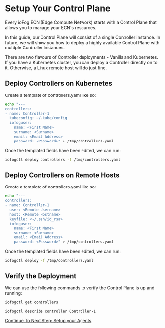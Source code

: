 # Setup Your Control Plane

Every ioFog ECN (Edge Compute Network) starts with a Control Plane that allows you to manage your ECN's resources.

In this guide, our Control Plane will consist of a single Controller instance. In future, we will show you how to deploy a highly available Control Plane with multiple Controller instances.

There are two flavours of Controller deployments - Vanilla and Kubernetes. If you have a Kubernetes cluster, you can deploy a Controller directly on to it. Otherwise, a Linux remote host will do just fine.

## Deploy Controllers on Kubernetes

Create a template of controllers.yaml like so:

```bash
echo "---
controllers:
- name: Controller-1
  kubeconfig: ~/.kube/config
  iofoguser:
    name: <First Name>
    surname: <Surname>
    email: <Email Address>
    password: <Password>" > /tmp/controllers.yaml
```

Once the templated fields have been edited, we can run:

```bash
iofogctl deploy controllers -f /tmp/controllers.yaml
```

## Deploy Controllers on Remote Hosts

Create a template of controllers.yaml like so:

```bash
echo "---
controllers:
- name: Controller-1
  user: <Remote Username>
  host: <Remote Hostname>
  keyfile: <~/.ssh/id_rsa>
  iofoguser:
    name: <First Name>
    surname: <Surname>
    email: <Email Address>
    password: <Password>" > /tmp/controllers.yaml
```

Once the templated fields have been edited, we can run:

```bash
iofogctl deploy -f /tmp/controllers.yaml
```

## Verify the Deployment

We can use the following commands to verify the Control Plane is up and running:

```bash
iofogctl get controllers
```

```bash
iofogctl describe controller Controller-1
```

[Continue To Next Step: Setup your Agents](setup-your-agents.html).
